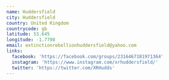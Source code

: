 ```yaml
---
name: Huddersfield
city: Huddersfield
country: United Kingdom
countrycode: gb
latitude: 53.645
longitude: -1.7798
email: extinctionrebellionhuddersfield@yahoo.com
links:
  facebook: 'https://facebook.com/groups/2316467181971364'
  instagram: 'https://www.instagram.com/xrhuddersfield/'
  twitter: 'https://twitter.com/XRHudds'
---
```


